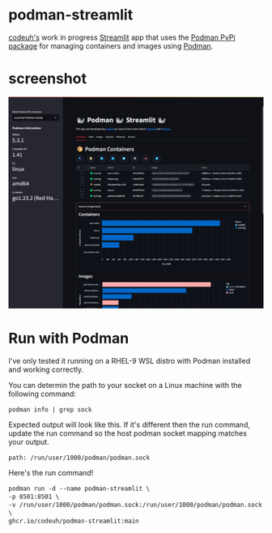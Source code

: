 # podman-streamlit

[codeuh's](https://github.com/codeuh) work in progress [Streamlit](https://streamlit.io/) app that uses the [Podman PyPi package](https://pypi.org/project/podman/) for managing containers and images using [Podman](https://podman.io/).

# screenshot

![podman-streamlit containers view](images/podman-streamlit-screenshot.png)

# Run with Podman

I've only tested it running on a RHEL-9 WSL distro with Podman installed and working correctly. 

You can determin the path to your socket on a Linux machine with the following command:

````shell
podman info | grep sock
````

Expected output will look like this. If it's different then the run command, update the run command so the host podman socket mapping matches your output.

````text
path: /run/user/1000/podman/podman.sock
````

Here's the run command!

````shell
podman run -d --name podman-streamlit \
-p 8501:8501 \
-v /run/user/1000/podman/podman.sock:/run/user/1000/podman/podman.sock \
ghcr.io/codeuh/podman-streamlit:main
````
